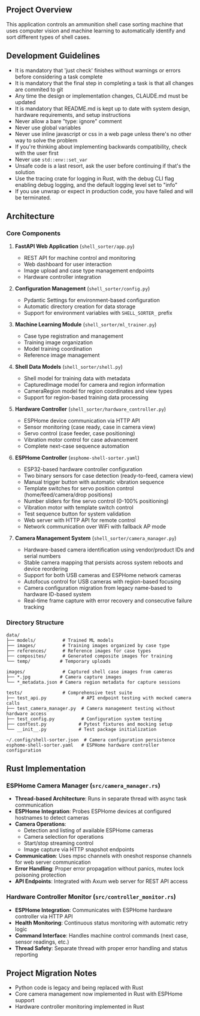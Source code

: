 ## Project Overview

This application controls an ammunition shell case sorting machine that uses
computer vision and machine learning to automatically identify and sort
different types of shell cases.

## Development Guidelines

- It is mandatory that 'just check' finishes without warnings or errors before
  considering a task complete
- It is mandatory that the final step in completing a task is that all changes
  are commited to git
- Any time the design or implementation changes, CLAUDE.md must be updated
- It is mandatory that README.md is kept up to date with system design, hardware
  requirements, and setup instructions
- Never allow a bare "type: ignore" comment
- Never use global variables
- Never use inline javascript or css in a web page unless there's no other way
  to solve the problem
- If you're thinking about implementing backwards compatibility, check with the
  user first
- Never use `std::env::set_var`
- Unsafe code is a last resort, ask the user before continuing if that's the
  solution
- Use the tracing crate for logging in Rust, with the debug CLI flag enabling
  debug logging, and the default logging level set to "info"
- If you use unwrap or expect in production code, you have failed and will be
  terminated.

## Architecture

### Core Components

1. **FastAPI Web Application** (`shell_sorter/app.py`)
   - REST API for machine control and monitoring
   - Web dashboard for user interaction
   - Image upload and case type management endpoints
   - Hardware controller integration

2. **Configuration Management** (`shell_sorter/config.py`)
   - Pydantic Settings for environment-based configuration
   - Automatic directory creation for data storage
   - Support for environment variables with `SHELL_SORTER_` prefix

3. **Machine Learning Module** (`shell_sorter/ml_trainer.py`)
   - Case type registration and management
   - Training image organization
   - Model training coordination
   - Reference image management

4. **Shell Data Models** (`shell_sorter/shell.py`)
   - Shell model for training data with metadata
   - CapturedImage model for camera and region information
   - CameraRegion model for region coordinates and view types
   - Support for region-based training data processing

5. **Hardware Controller** (`shell_sorter/hardware_controller.py`)
   - ESPHome device communication via HTTP API
   - Sensor monitoring (case ready, case in camera view)
   - Servo control (case feeder, case positioning)
   - Vibration motor control for case advancement
   - Complete next-case sequence automation

6. **ESPHome Controller** (`esphome-shell-sorter.yaml`)
   - ESP32-based hardware controller configuration
   - Two binary sensors for case detection (ready-to-feed, camera view)
   - Manual trigger button with automatic vibration sequence
   - Template switches for servo position control (home/feed/camera/drop
     positions)
   - Number sliders for fine servo control (0-100% positioning)
   - Vibration motor with template switch control
   - Test sequence button for system validation
   - Web server with HTTP API for remote control
   - Network communication over WiFi with fallback AP mode

7. **Camera Management System** (`shell_sorter/camera_manager.py`)
   - Hardware-based camera identification using vendor/product IDs and serial
     numbers
   - Stable camera mapping that persists across system reboots and device
     reordering
   - Support for both USB cameras and ESPHome network cameras
   - Autofocus control for USB cameras with region-based focusing
   - Camera configuration migration from legacy name-based to hardware ID-based
     system
   - Real-time frame capture with error recovery and consecutive failure
     tracking

### Directory Structure

```
data/
├── models/          # Trained ML models
├── images/          # Training images organized by case type
├── references/      # Reference images for case types
├── composites/      # Generated composite images for training
└── temp/           # Temporary uploads

images/              # Captured shell case images from cameras
├── *.jpg           # Camera capture images
└── *_metadata.json # Camera region metadata for capture sessions

tests/               # Comprehensive test suite
├── test_api.py             # API endpoint testing with mocked camera calls
├── test_camera_manager.py  # Camera management testing without hardware access
├── test_config.py          # Configuration system testing
├── conftest.py            # Pytest fixtures and mocking setup
└── __init__.py            # Test package initialization

~/.config/shell-sorter.json  # Camera configuration persistence
esphome-shell-sorter.yaml   # ESPHome hardware controller configuration
```

## Rust Implementation

### ESPHome Camera Manager (`src/camera_manager.rs`)
- **Thread-based Architecture**: Runs in separate thread with async task communication
- **ESPHome Integration**: Probes ESPHome devices at configured hostnames to detect cameras
- **Camera Operations**:
  - Detection and listing of available ESPHome cameras
  - Camera selection for operations
  - Start/stop streaming control
  - Image capture via HTTP snapshot endpoints
- **Communication**: Uses mpsc channels with oneshot response channels for web server communication
- **Error Handling**: Proper error propagation without panics, mutex lock poisoning protection
- **API Endpoints**: Integrated with Axum web server for REST API access

### Hardware Controller Monitor (`src/controller_monitor.rs`)
- **ESPHome Integration**: Communicates with ESPHome hardware controller via HTTP API
- **Health Monitoring**: Continuous status monitoring with automatic retry logic
- **Command Interface**: Handles machine control commands (next case, sensor readings, etc.)
- **Thread Safety**: Separate thread with proper error handling and status reporting

## Project Migration Notes

- Python code is legacy and being replaced with Rust
- Core camera management now implemented in Rust with ESPHome support
- Hardware controller monitoring implemented in Rust
